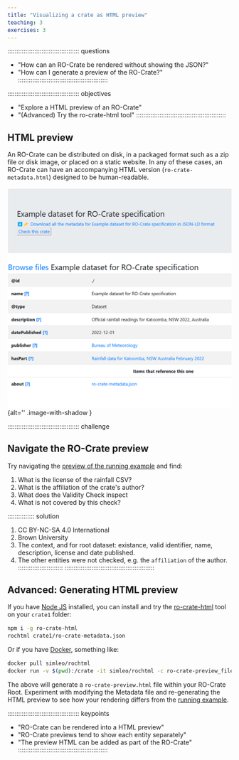 ```yaml
---
title: "Visualizing a crate as HTML preview"
teaching: 3
exercises: 3
---
```


:::::::::::::::::::::::::::::::::::::::: questions
- "How can an RO-Crate be rendered without showing the JSON?"
- "How can I generate a preview of the RO-Crate?"
::::::::::::::::::::::::::::::::::::::::::::::::::

:::::::::::::::::::::::::::::::::::::::: objectives
- "Explore a HTML preview of an RO-Crate"
- "(Advanced) Try the ro-crate-html tool"
::::::::::::::::::::::::::::::::::::::::::::::::::

## HTML preview

An RO-Crate can be distributed on disk,
in a packaged format such as a zip file or disk image,
or placed on a static website.
In any of these cases,
an RO-Crate can have an accompanying HTML version (`ro-crate-metadata.html`) designed to be human-readable. 

![Example dataset for RO-Crate specification](../fig/ro-crate-preview-example.png){alt='' .image-with-shadow }

:::::::::::::::::::::::::::::::::::::::: challenge
## Navigate the RO-Crate preview

Try navigating the [preview of the running example](../files/rainfall-1.2.1/ro-crate-preview.html) and find:

1. What is the license of the rainfall CSV?
2. What is the affiliation of the crate's author?
3. What does the Validity Check inspect
4. What is not covered by this check?

:::::::::::::::  solution
1. CC BY-NC-SA 4.0 International
2. Brown University
3. The context, and for root dataset: existance, valid identifier, name, description, license and date published.  
4. The other entities were not checked, e.g. the `affiliation` of the author.
:::::::::::::::::::::::::
::::::::::::::::::::::::::::::::::::::::::::::::::


## Advanced: Generating HTML preview

If you have [Node JS](https://nodejs.org/) installed,
you can install and try the [ro-crate-html](https://www.npmjs.com/package/ro-crate-html) tool on your `crate1` folder:

```bash
npm i -g ro-crate-html
rochtml crate1/ro-crate-metadata.json
```

Or if you have [Docker](https://www.docker.com/), something like:

```bash
docker pull simleo/rochtml
docker run -v $(pwd):/crate -it simleo/rochtml -c ro-crate-preview_files /crate/ro-crate-metadata.json
```

The above will generate a `ro-crate-preview.html` file within your RO-Crate Root.
Experiment with modifying the Metadata file
and re-generating the HTML preview to see how your rendering differs from the [running example](../files/rainfall-1.2.1/ro-crate-preview.html).


:::::::::::::::::::::::::::::::::::::::: keypoints
- "RO-Crate can be rendered into a HTML preview"
- "RO-Crate previews tend to show each entity separately"
- "The preview HTML can be added as part of the RO-Crate"
::::::::::::::::::::::::::::::::::::::::::::::::::



